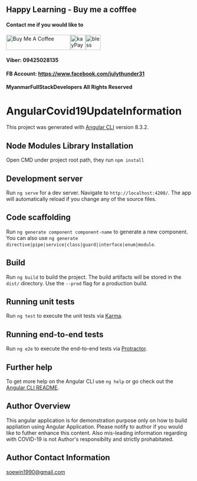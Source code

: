 ## Happy Learning - Buy me a cofffee
#### Contact me if you would like to

<img src="https://cdn.buymeacoffee.com/buttons/default-orange.png" alt="Buy Me A Coffee" height="41" width="174"/><img src="https://www.kbzpay.com/wp-content/uploads/sites/9/2020/04/blue-L.png" alt="kayPay" height="41" width="41"/><img src="https://pngset.com/images/your-blessed-emoji-rabbi-brands-it-idol-worship-the-forward-outdoors-clothing-person-hand-transparent-png-2039176.png" alt="bless" height="41" width="41"/>

#### Viber: 09425028135
#### FB Account: https://www.facebook.com/julythunder31

#### MyanmarFullStackDevelopers All Rights Reserved

# AngularCovid19UpdateInformation

This project was generated with [Angular CLI](https://github.com/angular/angular-cli) version 8.3.2.

## Node Modules Library Installation

Open CMD under project root path, they run `npm install`

## Development server

Run `ng serve` for a dev server. Navigate to `http://localhost:4200/`. The app will automatically reload if you change any of the source files.

## Code scaffolding

Run `ng generate component component-name` to generate a new component. You can also use `ng generate directive|pipe|service|class|guard|interface|enum|module`.

## Build

Run `ng build` to build the project. The build artifacts will be stored in the `dist/` directory. Use the `--prod` flag for a production build.

## Running unit tests

Run `ng test` to execute the unit tests via [Karma](https://karma-runner.github.io).

## Running end-to-end tests

Run `ng e2e` to execute the end-to-end tests via [Protractor](http://www.protractortest.org/).

## Further help

To get more help on the Angular CLI use `ng help` or go check out the [Angular CLI README](https://github.com/angular/angular-cli/blob/master/README.md).


## Author Overview

This angular application is for demonstration purpose only on how to build appliation using Angular Application. Please notify to author if you would like to futher enhance this content. Also mis-leading information regarding with COVID-19 is not Author's responsibilty and strictly prohabitated.

## Author Contact Information
soewin1990@gmail.com
